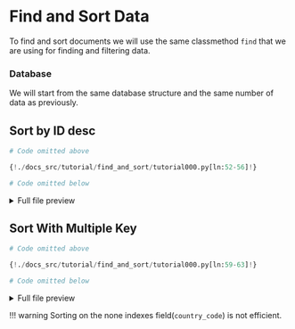 # Find and Sort Data

To find and sort documents we will use the same classmethod `find` that we are using for finding and filtering data.

### Database

We will start from the same database structure and the same number of data as previously.

## Sort by ID desc

```python
# Code omitted above

{!./docs_src/tutorial/find_and_sort/tutorial000.py[ln:52-56]!}

# Code omitted below
```

<details>
<summary>Full file preview</summary>
```Python
{!./docs_src/tutorial/find_and_sort/tutorial000.py!}
```
</details>

## Sort With Multiple Key

```python
# Code omitted above

{!./docs_src/tutorial/find_and_sort/tutorial000.py[ln:59-63]!}

# Code omitted below
```

<details>
<summary>Full file preview</summary>
```Python
{!./docs_src/tutorial/find_and_sort/tutorial000.py!}
```
</details>

!!! warning
    Sorting on the none indexes field(`country_code`) is not efficient.
